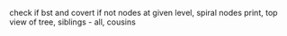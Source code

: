 check if bst and covert if not
nodes at given level,
spiral nodes print,
top view of tree,
siblings - all, cousins

